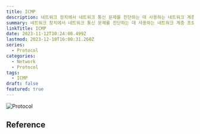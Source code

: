 ```yaml
---
title: ICMP
description: 네트워크 장치에서 네트워크 통신 문제를 진단하는 데 사용하는 네트워크 계층 프로토콜
summary: 네트워크 장치에서 네트워크 통신 문제를 진단하는 데 사용하는 네트워크 계층 프로토콜
linkTitle: ICMP
date: 2023-11-12T10:24:08.499Z
lastmod: 2023-12-10T16:00:31.260Z
series:
  - Protocol
categories:
  - Network
  - Protocol
tags:
  - ICMP
draft: false
featured: true
---
```


![Protocol](media/images/protocol.png "http://www.tcpipguide.com/free/t_TCPIPProtocols.htm")

## Reference
